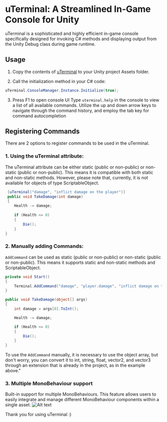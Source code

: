 # uTerminal: A Streamlined In-Game Console for Unity

uTerminal is a sophisticated and highly efficient in-game console specifically designed for invoking C# methods and displaying output from the Unity Debug class during game runtime.

## Usage

1. Copy the contents of [uTerminal](./uTerminal) to your Unity project Assets folder.

2. Call the initialization method in your C# code:
```csharp
uTerminal.ConsoleManager.Instance.Initialize(true);
```
3. Press F1 to open console UI Type `uterminal.help` in the console to view a list of all available commands. Utilize the up and down arrow keys to navigate through the command history, and employ the tab key for command autocompletion


## Registering Commands

There are 2 options to register commands to be used in the uTerminal.

### 1. Using the uTerminal attribute:
The uTerminal attribute can be either static (public or non-public) or non-static (public or non-public). This means it is compatible with both static and non-static methods. However, please note that, currently, it is not available for objects of type ScriptableObject.

```csharp
 [uTerminal("damage", "inflict damage on the player")]
 public void TakeDamage(int damage)
 {
    Health -= damage;
 
    if (Health <= 0)
    {
        Die();
    }
}
``` 
 
### 2. Manually adding Commands:

`AddCommand` can be used as static (public or non-public) or non-static (public or non-public). This means it supports static and non-static methods and ScriptableObject.
 
```csharp
private void Start()
{ 
    Terminal.AddCommand("damage", "player.damage", "inflict damage on the player", TakeDamage);
}

public void TakeDamage(object[] args)
{
    int damage = args[0].ToInt();

    Health -= damage;

    if (Health <= 0)
    {
        Die();
    }
}
```

To use the `AddCommand` manually, it is necessary to use the object array, but don't worry, you can convert it to int, string, float, vector2, and vector3 through an extension that is already in the project, as in the example above." 

### 3. Multiple MonoBehaviour support
Built-in support for multiple MonoBehaviours. This feature allows users to easily integrate and manage different MonoBehaviour components within a single asset.
![Alt text](https://i.imgur.com/pqqQd2k.gif)


Thank you for using uTerminal :)
